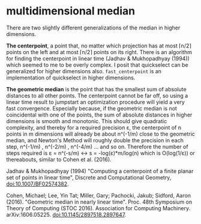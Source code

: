 # multidimensional median

There are two slightly different generalizations of the median in higher dimensions.

**The centerpoint**, a point that, no matter which projection has at most ⌈n/2⌉ points on the left and at most ⌈n/2⌉ points on its right. There is an algorithm for finding the centerpoint in linear time (Jadhav & Mukhopadhyay (1994)) which seemed to me to be overly complex. I posit that quickselect can be generalized for higher dimensions also. ```fast_centerpoint``` is an implementation of quickselect in higher dimensions.

**The geometric median** is the point that has the smallest sum of absolute distances to all other points. The centerpoint cannot be far off, so using a linear time result to jumpstart an optimization procedure will yield a very fast convergence. Especially because, if the geometric median is not coincidental with one of the points, the sum of absolute distances in higher dimensions is smooth and monotonic. This should give quadratic complexity, and thereby for a required precision ε, the centerpoint of n points in m dimensions will already be about n^(-1/m) close to the geometric median, and Newton's Method will roughly double the precision in each step, n^(-1/m) , n^(-2/m) , n^(-4/m) ... and so on. Therefore the number of steps required is
ε = n^(-s/m) <-> s = -log(ε)*m/log(n)
which is O(log(1/ε)) or thereabouts, similar to Cohen et al. (2016).

Jadhav & Mukhopadhyay (1994) "Computing a centerpoint of a finite planar set of points in linear time", Discrete and Computational Geometry, [doi:10.1007/BF02574382](https://doi.org/10.1007%2FBF02574382).

Cohen, Michael; Lee, Yin Tat; Miller, Gary; Pachocki, Jakub; Sidford, Aaron (2016). "Geometric median in nearly linear time". Proc. 48th Symposium on Theory of Computing (STOC 2016). Association for Computing Machinery. arXiv:1606.05225. [doi:10.1145/2897518.2897647](https://doi.org/10.1145%2F2897518.2897647).
